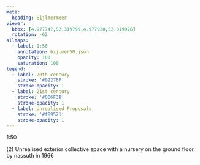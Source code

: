 ```yaml
---
meta:
  heading: Bijlmermeer
viewer:
  bbox: [4.977747,52.319799,4.977928,52.319926]
  rotation: -62
allmaps:
  - label: 1:50
    annotation: bijlmer50.json
    opacity: 100
    saturation: 100
legend:
  - label: 20th century
    stroke: '#92278F'
    stroke-opacity: 1
  - label: 21st century
    stroke: '#006F3B'
    stroke-opacity: 1
  - label: Unrealised Proposals
    stroke: '#f89521'
    stroke-opacity: 1
---
```

1:50

(2) Unrealised exterior collective space with a nursery on the ground floor by nassuth in 1966